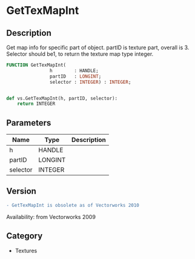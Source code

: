 # GetTexMapInt

## Description
Get map info for specific part of object. partID is texture part, overall is 3. Selector should be1, to return the texture map type integer.

```pascal
FUNCTION GetTexMapInt(
				h        : HANDLE;
				partID   : LONGINT;
				selector : INTEGER) : INTEGER;
```

```python

def vs.GetTexMapInt(h, partID, selector):
    return INTEGER
```

## Parameters
|Name|Type|Description|
|---|---|---|
|h|HANDLE||
|partID|LONGINT||
|selector|INTEGER||

## Version
```diff
- GetTexMapInt is obsolete as of Vectorworks 2010
```

Availability: from Vectorworks 2009
## Category
* Textures

